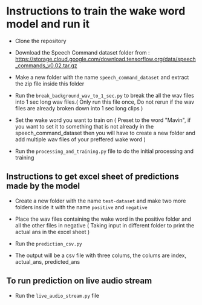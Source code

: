 # Instructions to train the wake word model and run it

- Clone the repository

- Download the Speech Command dataset folder from : https://storage.cloud.google.com/download.tensorflow.org/data/speech_commands_v0.02.tar.gz 

- Make a new folder with the name `speech_command_dataset` and extract the zip file inside this folder

- Run the `break_background_wav_to_1_sec.py` to break the all the wav files into 1 sec long wav files.( Only run this file once, Do not rerun if the wav files are already broken down into 1 sec long clips )

- Set the wake word you want to train on ( Preset to the word "Mavin", if you want to set it to something that is not already in the speech_command_dataset then you will have to create a new folder and add multiple wav files of your preffered wake word )

- Run the `processing_and_training.py` file to do the initial processing and training


## Instructions to get excel sheet of predictions made by the model

- Create a new folder with the name `test-dataset` and make two more folders inside it with the name `positive` and `negative`

- Place the wav files containing the wake word in the positive folder and all the other files in negative ( Taking input in different folder to print the actual ans in the excel sheet )

- Run the `prediction_csv.py`

- The output will be a csv file with three colums, the colums are index, actual_ans, predicted_ans

## To run prediction on live audio stream

- Run the `live_audio_stream.py` file
